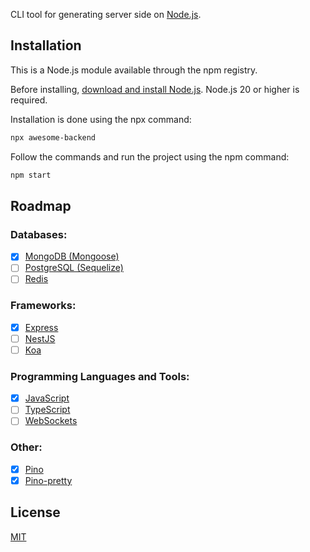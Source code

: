 CLI tool for generating server side on [Node.js](https://nodejs.org).

## Installation

This is a Node.js module available through the npm registry.

Before installing, [download and install Node.js](https://nodejs.org/en/download). Node.js 20 or higher is required.

Installation is done using the npx command:

```sh
npx awesome-backend
```

Follow the commands and run the project using the npm command:

```sh
npm start
```

## Roadmap

### Databases:

-   [x] [MongoDB (Mongoose)](https://www.npmjs.com/package/mongoose)
-   [ ] [PostgreSQL (Sequelize)](https://www.npmjs.com/package/sequelize)
-   [ ] [Redis](https://www.npmjs.com/package/redis)

### Frameworks:

-   [x] [Express](https://www.npmjs.com/package/express)
-   [ ] [NestJS](https://www.npmjs.com/package/@nestjs/core)
-   [ ] [Koa](https://www.npmjs.com/package/koa)

### Programming Languages and Tools:

-   [x] [JavaScript](https://www.npmjs.com/)
-   [ ] [TypeScript](https://www.npmjs.com/package/typescript)
-   [ ] [WebSockets](https://www.npmjs.com/package/ws)

### Other:

-   [x] [Pino](https://www.npmjs.com/package/pino)
-   [x] [Pino-pretty](https://www.npmjs.com/package/pino-pretty)

## License

[MIT](LICENSE)
